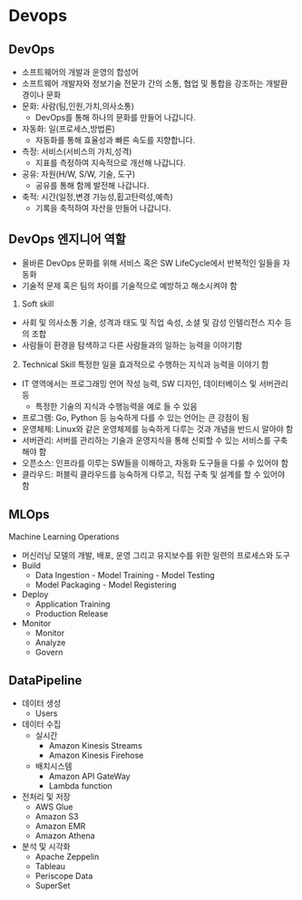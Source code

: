 # Devops
## DevOps
- 소프트웨어의 개발과 운영의 합성어
- 소프트웨어 개발자와 정보기술 전문가 간의 소통, 협업 및 통합을 강조하는 개발환경이나 문화 
- 문화: 사람(팀,인원,가치,의사소통)
    + DevOps를 통해 하나의 문화를 만들어 나갑니다.
- 자동화: 일(프로세스,방법론)
    + 자동화를 통해 효율성과 빠른 속도를 지향합니다.
- 측정: 서비스(서비스의 가치,성격)
    + 지표를 측정하여 지속적으로 개선해 나갑니다.
- 공유: 자원(H/W, S/W, 기술, 도구)
    + 공유를 통해 함께 발전해 나갑니다.
- 축적: 시간(일정,변경 가능성,횝고탄력성,예측)
    + 기록을 축적하여 자산을 만들어 나갑니다.

## DevOps 엔지니어 역할
- 올바른 DevOps 문화를 위해 서비스 혹은 SW LifeCycle에서 반복적인 일들을 자동화
- 기술적 문제 혹은 팀의 차이를 기술적으로 예방하고 해소시켜야 함

1. Soft skill
- 사회 및 의사소통 기술, 성격과 태도 및 직업 속성, 소셜 및 감성 인텔리전스 지수 등의 조합
- 사람들이 환경을 탐색하고 다른 사람들과의 일하는 능력을 이야기함

2. Technical Skill
특정한 일을 효과적으로 수행하는 지식과 능력을 이야기 함
- IT 영역에서는 프로그래밍 언어 작성 능력, SW 디자인, 데이터베이스 및 서버관리 등
    + 특정한 기술의 지식과 수행능력을 예로 들 수 있음
- 프로그램: Go, Python 등 능숙하게 다를 수 있는 언어는 큰 강점이 됨
- 운영체제: Linux와 같은 운영체제를 능숙하게 다루는 것과 개념을 반드시 알아야 함
- 서버관리: 서버를 관리하는 기술과 운영지식을 통해 신뢰할 수 있는 서비스를 구축해야 함
- 오픈소스: 인프라를 이루는 SW들을 이해하고, 자동화 도구들을 다룰 수 있어야 함
- 클라우드: 퍼블릭 클라우드를 능숙하게 다루고, 직접 구축 및 설계를 할 수 있어야 함

## MLOps
Machine Learning Operations
- 머신러닝 모델의 개발, 배포, 운영 그리고 유지보수를 위한 일련의 프로세스와 도구
- Build
    + Data Ingestion - Model Training - Model Testing 
    + Model Packaging - Model Registering
- Deploy
    + Application Training 
    + Production Release
- Monitor
    + Monitor
    + Analyze
    + Govern

## DataPipeline
- 데이터 생성
    + Users
- 데이터 수집
    + 실시간
        - Amazon Kinesis Streams
        - Amazon Kinesis Firehose
    + 배치시스템
        - Amazon API GateWay
        - Lambda function
- 전처리 및 저장
    + AWS Glue
    + Amazon S3
    + Amazon EMR
    + Amazon Athena
- 분석 및 시각화
    + Apache Zeppelin
    + Tableau
    + Periscope Data
    + SuperSet